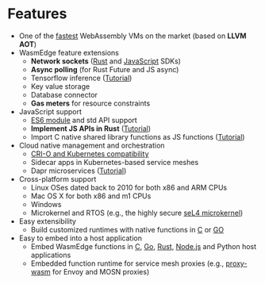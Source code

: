 # Features

* One of the [fastest](https://github.com/WasmEdge/WasmEdge#performance) WebAssembly VMs on the market (based on **LLVM AOT**)
* WasmEdge feature extensions
  * **Network sockets** ([Rust](https://github.com/second-state/wasmedge_wasi_socket) and [JavaScript](https://github.com/second-state/wasmedge-quickjs#http-request) SDKs)
  * **Async polling** (for Rust Future and JS async)
  * Tensorflow inference ([Tutorial](https://www.secondstate.io/articles/wasi-tensorflow/))
  * Key value storage
  * Database connector
  * **Gas meters** for resource constraints
* JavaScript support
  * [ES6 module](https://github.com/second-state/wasmedge-quickjs#es6-module-support) and std API support
  * **Implement JS APIs in Rust** ([Tutorial](https://www.secondstate.io/articles/embed-rust-in-javascript/))
  * Import C native shared library functions as JS functions ([Tutorial](https://www.secondstate.io/articles/call-native-functions-from-javascript/))
* Cloud native management and orchestration
  * [CRI-O and Kubernetes compatibility](https://www.secondstate.io/articles/manage-webassembly-apps-in-wasmedge-using-docker-tools/)
  * Sidecar apps in Kubernetes-based service meshes
  * Dapr microservices ([Tutorial](https://www.secondstate.io/articles/dapr-wasmedge-webassembly/))
* Cross-platform support
  * Linux OSes dated back to 2010 for both x86 and ARM CPUs
  * Mac OS X for both x86 and m1 CPUs
  * Windows
  * Microkernel and RTOS (e.g., the highly secure [seL4 microkernel](https://github.com/second-state/wasmedge-sel4))
* Easy extensibility
  * Build customized runtimes with native functions in [C](../embed/c/ref.md#host-functions) or [GO](../embed/go/ref.md#host-functions)
* Easy to embed into a host application
  * Embed WasmEdge functions in [C](../embed/c.md), [Go](https://www.secondstate.io/articles/extend-golang-app-with-webassembly-rust/), [Rust](https://github.com/WasmEdge/WasmEdge/tree/master/bindings/rust), [Node.js](https://www.secondstate.io/articles/getting-started-with-rust-function/) and Python host applications
  * Embedded function runtime for service mesh proxies (e.g., [proxy-wasm](https://github.com/proxy-wasm/proxy-wasm-cpp-host/pull/193) for Envoy and MOSN proxies)
